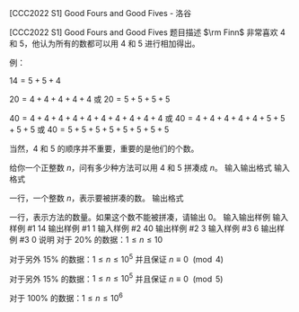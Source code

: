 



[CCC2022 S1]  Good Fours and Good Fives - 洛谷














[CCC2022 S1]  Good Fours and Good Fives
题目描述
$\rm Finn$ 非常喜欢 $4$ 和 $5$，他认为所有的数都可以用 $4$ 和 $5$ 进行相加得出。

例：

$14=5+5+4$

$20=4+4+4+4+4$ 或 $20=5+5+5+5$

$40=4+4+4+4+4+4+4+4+4+4$ 或 $40=4+4+4+4+4+5+5+5+5$ 或 $40=5+5+5+5+5+5+5+5$

当然，$4$ 和 $5$ 的顺序并不重要，重要的是他们的个数。

给你一个正整数 $n$，问有多少种方法可以用 $4$ 和 $5$ 拼凑成 $n$。
输入输出格式
输入格式

一行，一个整数 $n$，表示要被拼凑的数。
输出格式

一行，表示方法的数量。如果这个数不能被拼凑，请输出 $0$。
输入输出样例
输入样例 #1
14
输出样例 #1
1
输入样例 #2
40
输出样例 #2
3
输入样例 #3
6
输出样例 #3
0
说明
对于 $20\%$ 的数据：$1\le n\le 10$

对于另外 $15\%$ 的数据：$1\le n\le10^5$ 并且保证
$n\equiv0$ $\pmod 4$

对于另外 $15\%$ 的数据：$1\le n\le10^5$ 并且保证
$n\equiv0$ $\pmod 5$

对于 $100\%$ 的数据：$1\le n\le 10^6$






